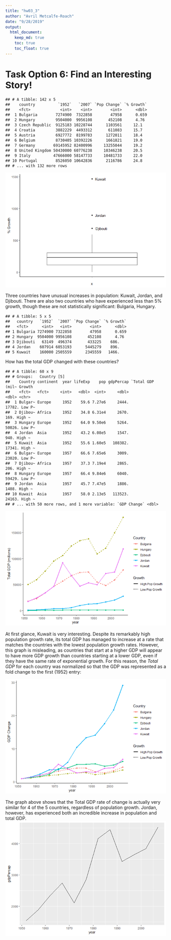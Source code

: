 ```yaml
---
title: "hw03_3"
author: "Avril Metcalfe-Roach"
date: "9/28/2019"
output: 
  html_document:
    keep_md: true
    toc: true
    toc_float: true
---
```






# Task Option 6: Find an Interesting Story!


```
## # A tibble: 142 x 5
##    country          `1952`   `2007` `Pop Change` `% Growth`
##    <fct>             <int>    <int>        <int>      <dbl>
##  1 Bulgaria        7274900  7322858        47958      0.659
##  2 Hungary         9504000  9956108       452108      4.76 
##  3 Czech Republic  9125183 10228744      1103561     12.1  
##  4 Croatia         3882229  4493312       611083     15.7  
##  5 Austria         6927772  8199783      1272011     18.4  
##  6 Belgium         8730405 10392226      1661821     19.0  
##  7 Germany        69145952 82400996     13255044     19.2  
##  8 United Kingdom 50430000 60776238     10346238     20.5  
##  9 Italy          47666000 58147733     10481733     22.0  
## 10 Portugal        8526050 10642836      2116786     24.8  
## # ... with 132 more rows
```
![](hw03_3_files/figure-html/unnamed-chunk-2-1.png)<!-- -->
<!--Labelling outliers: https://stackoverflow.com/questions/33524669/labeling-outliers-of-boxplots-in-r-->

Three countries have unusual increases in population: Kuwait, Jordan, and Djibouti. There are also two countries who have experienced less than 5% growth, though these are not statistically significant: Bulgaria, Hungary.


```
## # A tibble: 5 x 5
##   country   `1952`  `2007` `Pop Change` `% Growth`
##   <fct>      <int>   <int>        <int>      <dbl>
## 1 Bulgaria 7274900 7322858        47958      0.659
## 2 Hungary  9504000 9956108       452108      4.76 
## 3 Djibouti   63149  496374       433225    686.   
## 4 Jordan    607914 6053193      5445279    896.   
## 5 Kuwait    160000 2505559      2345559   1466.
```

How has the total GDP changed with these countries?


```
## # A tibble: 60 x 9
## # Groups:   Country [5]
##    Country continent  year lifeExp    pop gdpPercap `Total GDP (mil~ Growth
##    <fct>   <fct>     <int>   <dbl>  <int>     <dbl>            <dbl> <chr> 
##  1 Bulgar~ Europe     1952    59.6 7.27e6     2444.           17782. Low P~
##  2 Djibou~ Africa     1952    34.8 6.31e4     2670.             169. High ~
##  3 Hungary Europe     1952    64.0 9.50e6     5264.           50026. Low P~
##  4 Jordan  Asia       1952    43.2 6.08e5     1547.             940. High ~
##  5 Kuwait  Asia       1952    55.6 1.60e5   108382.           17341. High ~
##  6 Bulgar~ Europe     1957    66.6 7.65e6     3009.           23020. Low P~
##  7 Djibou~ Africa     1957    37.3 7.19e4     2865.             206. High ~
##  8 Hungary Europe     1957    66.4 9.84e6     6040.           59429. Low P~
##  9 Jordan  Asia       1957    45.7 7.47e5     1886.            1408. High ~
## 10 Kuwait  Asia       1957    58.0 2.13e5   113523.           24163. High ~
## # ... with 50 more rows, and 1 more variable: `GDP Change` <dbl>
```

![](hw03_3_files/figure-html/unnamed-chunk-5-1.png)<!-- -->

At first glance, Kuwait is very interesting. Despite its remarkably high population growth rate, its total GDP has managed to increase at a rate that matches the countries with the lowest population growth rates. However, this graph is misleading, as countries that start at a higher GDP will appear to have more GDP growth than countries starting at a lower GDP, even if they have the same rate of exponential growth. For this reason, the *Total GDP* for each country was normalized so that the GDP was represented as a fold change to the first (1952) entry:

![](hw03_3_files/figure-html/unnamed-chunk-6-1.png)<!-- -->

The graph above shows that the Total GDP rate of change is actually very similar for 4 of the 5 countries, regardless of population growth. Jordan, however, has experienced both an incredible increase in population and total GDP.
![](hw03_3_files/figure-html/unnamed-chunk-7-1.png)<!-- -->


